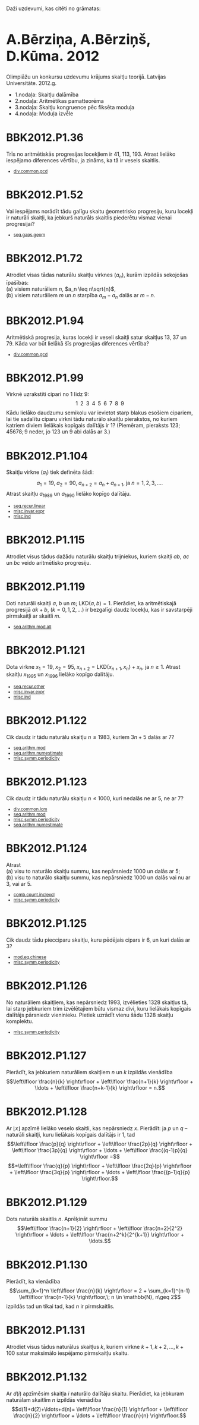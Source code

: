 # &nbsp;

<p>Daži uzdevumi, kas citēti no grāmatas:</p>

<h1 style="font-size:28pt">A.Bērziņa, A.Bērziņš, D.Kūma. 2012</h1>

<p>Olimpiāžu un konkursu uzdevumu krājums skaitļu teorijā. Latvijas 
Universitāte. 2012.g.</p>


* <blue>1.nodaļa: Skaitļu dalāmība</blue>
* 2.nodaļa: Aritmētikas pamatteorēma
* 3.nodaļa: Skaitļu kongruence pēc fiksēta moduļa
* 4.nodaļa: Moduļa izvēle


# <lo-sample/> BBK2012.P1.36

Trīs no aritmētiskās progresijas locekļiem ir $41$, $113$, $193$. 
Atrast lielāko iespējamo diferences vērtību, ja zināms, ka tā ir vesels skaitlis.

<!--
questionType=Find.Max
-->

<small>

* [div.common.gcd](#)

</small>


# <lo-sample/> BBK2012.P1.52

Vai iespējams norādīt tādu galīgu skaitu ģeometrisko progresiju, 
kuru locekļi ir naturāli skaitļi, ka jebkurš naturāls skaitlis 
piederētu vismaz vienai progresijai?


<small>

* [seq.gaps.geom](#)

</small>

<!--
questionType=ProveDisprove.Exists
-->


# <lo-sample/>BBK2012.P1.72

Atrodiet visas tādas naturālu skaitļu virknes $(a_n)$, 
kurām izpildās sekojošas īpašības:  
(a) visiem naturāliem $n$, $a_n \leq n\sqrt{n}$,  
(b) visiem naturāliem $m$ un $n$ starpība $a_m - a_n$ dalās ar $m-n$.

<!--
questionType=Find.All
concepts=square-root
-->



# <lo-sample/> BBK2012.P1.94

Aritmētiskā progresija, kuras locekļi ir veseli skaitļi satur skaitļus 
$13$, $37$ un $79$. 
Kāda var būt lielākā šīs progresijas diferences vērtība?

<small>

* [div.common.gcd](#)

</small>

<!--
seeAlso=BBK2012.P1.36
questionType=Find.Max
-->


# <lo-sample/> BBK2012.P1.99

Virknē uzrakstīti cipari no $1$ līdz $9$:
$$1\;\;2\;\;3\;\;4\;\;5\;\;6\;\;7\;\;8\;\;9$$
Kādu lielāko daudzumu semikolu var ievietot starp 
blakus esošiem cipariem, lai tie sadalītu ciparu virkni 
tādu naturālo skaitļu pierakstos, no kuriem 
katriem diviem lielākais kopīgais dalītājs ir $1$?
(Piemēram, pieraksts $123;45678;9$ neder, 
jo $123$ un $9$ abi dalās ar $3$.)

<!--
questionType=Find.Max
seeAlso=LV.NO.2001.7.4
-->


# <lo-sample/> BBK2012.P1.104

Skaitļu virkne $(a_i)$ tiek definēta šādi: 
$$a_1=19,\;a_2=90,\;a_{n+2}=a_n+a_{n+1},\;\mbox{ja}\;n=1,2,3,\ldots.$$
Atrast skaitļu $a_{1989}$ un $a_{1990}$ lielāko kopīgo dalītāju.


<small>

* [seq.recur.linear](#)
* [misc.invar.expr](#)
* [misc.ind](#)

</small>

<!--
questionType=Find.Only
-->


# <lo-sample/> BBK2012.P1.115

Atrodiet visus tādus dažādu naturālu skaitļu trijniekus, 
kuriem skaitļi $ab$, $ac$ un $bc$ veido aritmētisko progresiju.

<!--
questionType=Find.All
-->



# <lo-sample/> BBK2012.P1.119

Doti naturāli skaitļi $a$, $b$ un $m$; $\mbox{LKD}(a,b)=1$. 
Pierādiet, ka aritmētiskajā progresijā $ak+b$, ($k=0,1,2,\ldots$) 
ir bezgalīgi daudz locekļu, kas ir savstarpēji pirmskaitļi ar skaitli $m$.

<small>

* [seq.arithm.mod.all](#)

</small>

<!--
questionType=Prove.Other
-->


# <lo-sample/> BBK2012.P1.121

Dota virkne $x_1=19,\;x_2=95,\;x_{n+2}=\mbox{LKD}(x_{n+1},x_n)+x_n$, 
ja $n \geq 1$. Atrast skaitļu $x_{1995}$ un $x_{1996}$ 
lielāko kopīgo dalītāju.


<small>

* [seq.recur.other](#)
* [misc.invar.expr](#)
* [misc.ind](#)

</small>

<!--
questionType=Find.Only
-->



# <lo-sample/> BBK2012.P1.122

Cik daudz ir tādu naturālu skaitļu $n \leq 1983$, kuriem $3n+5$ 
dalās ar $7$?

<small>

* [seq.arithm.mod](#)
* [seq.arithm.numestimate](#)
* [misc.symm.periodicity](#)

</small>

<!--
questionType=Find.Count
-->


# <lo-sample/> BBK2012.P1.123

Cik daudz ir tādu naturālu skaitļu $n \leq 1000$, 
kuri nedalās ne ar $5$, ne ar $7$?


<small>

* [div.common.lcm](#)
* [seq.arithm.mod](#)
* [misc.symm.periodicity](#)
* [seq.arithm.numestimate](#)

</small>

<!--
questionType=Find.Count
-->



# <lo-sample/> BBK2012.P1.124

Atrast  
(a) visu to naturālo skaitļu summu, kas nepārsniedz $1000$ un dalās ar $5$;  
(b) visu to naturālo skaitļu summu, kas nepārsniedz $1000$ un dalās 
vai nu ar $3$, vai ar $5$.

<!--
questionType=Find.Only
-->

<small>

* [comb.count.inclexcl](#)
* [misc.symm.periodicity](#)

</small>


# <lo-sample/> BBK2012.P1.125

Cik daudz tādu piecciparu skaitļu, kuru pēdējais cipars ir $6$, 
un kuri dalās ar $3$?

<small>

* [mod.eq.chinese](#)
* [misc.symm.periodicity](#)

</small>

<!--
questionType=Find.Count
-->


# <lo-sample/> BBK2012.P1.126

No naturāliem skaitļiem, kas nepārsniedz $1993$, izvēlieties $1328$ 
skaitļus tā, lai starp jebkuriem trim izvēlētajiem būtu vismaz divi,
kuru lielākais kopīgais dalītājs pārsniedz vieninieku.
Pietiek uzrādīt vienu šādu $1328$ skaitļu komplektu.

<small>

* [misc.symm.periodicity](#)

</small>

<!--
concepts=mutual-primes,gcd
questionType=Find.Any
-->


# <lo-sample/> BBK2012.P1.127

Pierādīt, ka jebkuriem naturāliem skaitļiem $n$ un $k$ izpildās vienādība 
$$\left\lfloor \frac{n}{k} \right\rfloor +
\left\lfloor \frac{n+1}{k} \right\rfloor + \ldots + 
\left\lfloor \frac{n+k-1}{k} \right\rfloor = n.$$

<!--
questionType=Prove.ForAll
-->


# <lo-sample/> BBK2012.P1.128

Ar $\lfloor x \rfloor$ apzīmē lielāko veselo skaitli, kas nepārsniedz $x$. 
Pierādīt: ja $p$ un $q$ – naturāli skaitļi, kuru lielākais kopīgais dalītājs ir $1$, tad
$$\left\lfloor \frac{p}{q} \right\rfloor +
\left\lfloor \frac{2p}{q} \right\rfloor + 
\left\lfloor \frac{3p}{q} \right\rfloor + \ldots + 
\left\lfloor \frac{(q-1)p}{q} \right\rfloor =$$
$$=\left\lfloor \frac{q}{p} \right\rfloor +
\left\lfloor \frac{2q}{p} \right\rfloor + 
\left\lfloor \frac{3q}{p} \right\rfloor + \ldots + 
\left\lfloor \frac{(p-1)q}{p} \right\rfloor.$$

<!--
questionType=Prove.ForAll
-->





# <lo-sample/> BBK2012.P1.129
	
Dots naturāls skaitlis $n$. Aprēķināt summu
$$\left\lfloor \frac{n+1}{2} \right\rfloor +
\left\lfloor \frac{n+2}{2^2} \right\rfloor + \ldots + 
\left\lfloor \frac{n+2^k}{2^{k+1}} \right\rfloor + \ldots.$$

<!--
questionType=Find.Only
-->



# <lo-sample/> BBK2012.P1.130

Pierādīt, ka vienādība
$$\sum_{k=1}^n \left\lfloor \frac{n}{k} \right\rfloor = 
2 + \sum_{k=1}^{n-1} \left\lfloor \frac{n-1}{k} \right\rfloor,\;
n \in \mathbb{N}, n\geq 2$$
izpildās tad un tikai tad, kad $n$ ir pirmskaitlis.

<!--
questionType=Prove.ForAll
-->



# <lo-sample/> BBK2012.P1.131

Atrodiet visus tādus naturālus skaitļus $k$, kuriem virkne $k+1,k+2,\ldots,k+100$
satur maksimālo iespējamo pirmskaitļu skaitu.

<!--
questionType=Find.All
-->

# <lo-sample/> BBK2012.P1.132

Ar $d(i)$ apzīmēsim skaitļa $i$ naturālo dalītāju skaitu. 
Pierādiet, ka jebkuram naturālam skaitlim $n$ izpildās vienādība 
$$d(1)+d(2)+\ldots+d(n)= \left\lfloor \frac{n}{1} \right\rfloor + 
\left\lfloor \frac{n}{2} \right\rfloor + \ldots + 
\left\lfloor \frac{n}{n} \right\rfloor.$$


<!--
questionType=Prove.ForAll
-->








